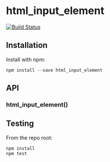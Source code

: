 # html_input_element

[![Build Status](https://secure.travis-ci.org/user/html_input_element.png?branch=master)](http://travis-ci.org/user/html_input_element)


## Installation

Install with npm:

```
npm install --save html_input_element
```


## API

### html_input_element()


## Testing

From the repo root:

```
npm install
npm test
```
